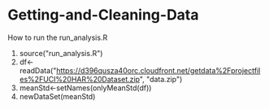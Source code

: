 Getting-and-Cleaning-Data
=========================
How to run the run_analysis.R

1. source("run_analysis.R")
2. df<-readData("https://d396qusza40orc.cloudfront.net/getdata%2Fprojectfiles%2FUCI%20HAR%20Dataset.zip", "data.zip")
3. meanStd<-setNames(onlyMeanStd(df))
4. newDataSet(meanStd)
